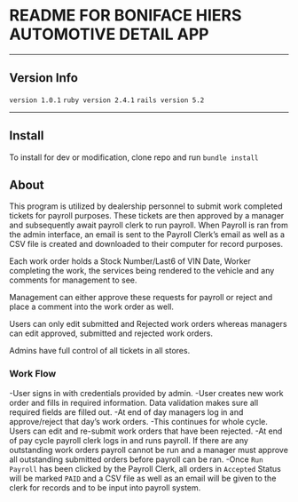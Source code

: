 # README FOR BONIFACE HIERS AUTOMOTIVE DETAIL APP
***
## Version Info
`version 1.0.1`
`ruby version 2.4.1`
`rails version 5.2`
***
## Install
To install for dev or modification, clone repo and run `bundle install`

## About
This program is utilized by dealership personnel to submit work completed tickets for payroll purposes. These tickets are then approved by a manager and subsequently await payroll clerk to run payroll. 
When Payroll is ran from the admin interface, an email is sent to the Payroll Clerk’s email as well as a CSV file is created and downloaded to their computer for record purposes. 

Each work order holds a Stock Number/Last6 of VIN Date, Worker completing the work, the services being rendered to the vehicle and any comments for management to see. 

Management can either approve these requests for payroll or reject and place a comment into the work order as well. 

Users can only edit submitted and Rejected work orders whereas managers can edit approved, submitted and rejected work orders. 

Admins have full control of all tickets in all stores. 

### Work Flow
-User signs in with credentials provided by admin.
-User creates new work order and fills in required information. Data validation makes sure all required fields are filled out.
-At end of day managers log in and approve/reject that day’s work orders.
-This continues for whole cycle. Users can edit and re-submit work orders that have been rejected.
-At end of pay cycle payroll clerk logs in and runs payroll. If there are any outstanding work orders payroll cannot be run and a manager must approve all outstanding submitted orders before payroll can be ran.
-Once `Run Payroll` has been clicked by the Payroll Clerk, all orders in `Accepted` Status will be marked `PAID` and a CSV file as well as an email will be given to the clerk for records and to be input into payroll system.
